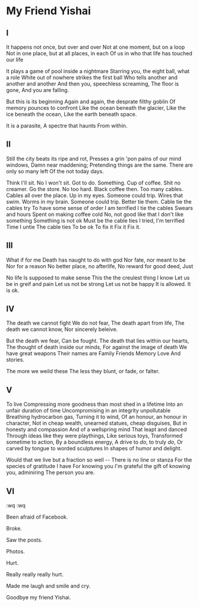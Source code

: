 # My Friend Yishai

## I

It happens not once, but over and over 
Not at one moment, but on a loop 
Not in one place, but at all places, in each 
Of us in who that life has touched our life 

It plays a game of pool inside a nightmare 
Starring you, the eight ball, what a role 
White out of nowhere strikes the first ball 
Who tells another and another and another 
And then you, speechless screaming, 
The floor is gone, 
And you are falling. 

But this is its beginning 
Again and again, the desprate filthy goblin 
Of memory pounces to confront 
Like the ocean beneath the glacier, 
Like the ice beneath the ocean, 
Like the earth beneath space. 

It is a parasite, 
A spectre that haunts 
From within. 

## II

Still the city beats its ripe and rot, 
Presses a grin 'pon pains of our mind windows, 
Damn near maddening; 
Pretending things are the same. 
There are only so many left 
Of the not today days. 

Think I'll sit. 
No I won't sit. 
Got to do. 
Something. 
Cup of coffee. 
Shit no creamer. 
Go the store. 
No too hard. 
Black coffee then. 
Too many cables. 
Cables all over the place. 
Up in my eyes. 
Someone could trip. 
Wires that swim. 
Worms in my brain. 
Someone could trip. 
Better tie them. 
Cable tie the cables try 
To have some sense of order 
I am terrified 
I tie the cables 
Swears and hours 
Spent on making coffee cold 
No, not good like that 
I don't like something 
Something is not ok 
Must be the cable ties 
I tried, I'm terrified 
Time I untie 
The cable ties 
To be ok 
To fix it 
Fix it 
Fix it. 

## III

What if for me 
Death has naught to do with god 
Nor fate, nor meant to be 
Nor for a reason 
No better place, no afterlife, 
No reward for good deed, 
Just 

No life 
Is supposed to make sense 
This the the creulest thing I know 
Let us be in greif and pain 
Let us not be strong 
Let us not be happy 
It is allowed. 
It is ok.

## IV 

The death we cannot fight 
We do not fear, 
The death apart from life, 
The death we cannot know, 
Nor sincerely beleive. 

But the death we fear, 
Can be fought. 
The death that lies within our hearts, 
The thought of death inside our minds, 
For against the image of death 
We have great weapons 
Their names are 
Family 
Friends 
Memory 
Love 
And stories. 

The more we weild these 
The less they blunt, or fade, or falter.

## V

To live 
Compressing more goodness than most shed in a lifetime 
Into an unfair duration of time 
Uncompromising in an integrity unpollutable 
Breathing hydrocarbon gas, 
Turning it to wind, 
Of an honour, an honour in character, 
Not in cheap wealth, unearned statues, cheap disguises, 
But in honesty and compassion 
And of a wellspring mind 
That leapt and danced 
Through ideas like they were playthings, 
Like serious toys, 
Transformed sometime to action, 
By a boundless energy, 
A drive to *do*, to truly *do*, 
Or carved by tongue to worded sculptures 
In shapes of humor and delight. 

Would that we live but a fraction so well -- 
There is no line or stanza 
For the species of gratitude I have 
For knowing you 
I'm grateful the gift of knowing you, adminiring 
The person you are.

## VI
:wq
:wq

Been afraid of Facebook. 

Broke. 

Saw the posts. 

Photos. 

Hurt. 

Really really really hurt. 

Made me laugh and smile and cry. 

Goodbye my friend Yishai.